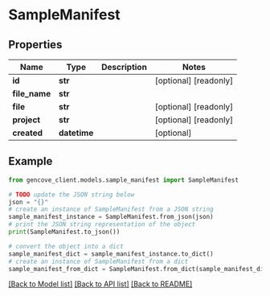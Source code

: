 # SampleManifest


## Properties

Name | Type | Description | Notes
------------ | ------------- | ------------- | -------------
**id** | **str** |  | [optional] [readonly]
**file_name** | **str** |  |
**file** | **str** |  | [optional] [readonly]
**project** | **str** |  | [optional] [readonly]
**created** | **datetime** |  | [optional]

## Example

```python
from gencove_client.models.sample_manifest import SampleManifest

# TODO update the JSON string below
json = "{}"
# create an instance of SampleManifest from a JSON string
sample_manifest_instance = SampleManifest.from_json(json)
# print the JSON string representation of the object
print(SampleManifest.to_json())

# convert the object into a dict
sample_manifest_dict = sample_manifest_instance.to_dict()
# create an instance of SampleManifest from a dict
sample_manifest_from_dict = SampleManifest.from_dict(sample_manifest_dict)
```
[[Back to Model list]](../README.md#documentation-for-models) [[Back to API list]](../README.md#documentation-for-api-endpoints) [[Back to README]](../README.md)
